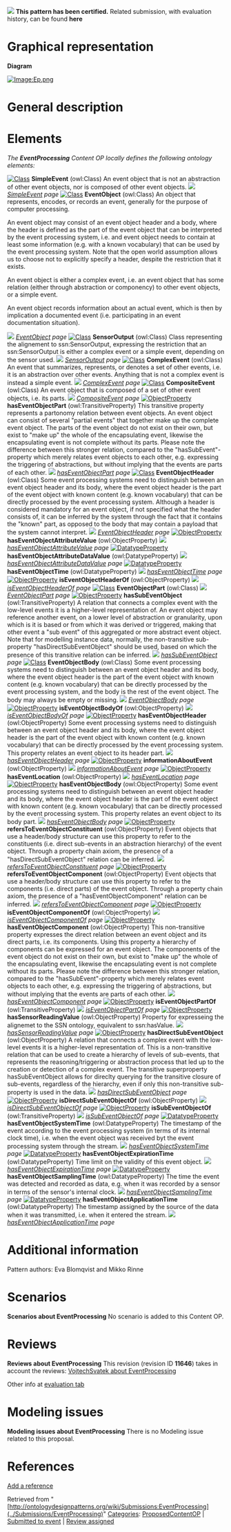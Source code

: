 [![](../images/thumb/b/b5/Certified.png/70px-Certified.png)](../Image/Certified.png "Certified.png") __This pattern has been certified.__
Related submission, with evaluation history, can be found __here__





#  Graphical representation


__Diagram__




[![Image:Ep.png](../images/2/20/Ep.png)](../Image/Ep.png "Image:Ep.png")




#  General description


  




#  Elements


_The __EventProcessing__ Content OP locally defines the following ontology elements:_



[![Class](../images/thumb/2/27/Class.gif/20px-Class.gif)](../Image/Class.gif "Class") __SimpleEvent__ (owl:Class) An event object that is not an abstraction of other event objects, nor is composed of other event objects. 
 [![](../images/thumb/8/87/ArrowRight.gif/11px-ArrowRight.gif)](../Image/ArrowRight.gif "ArrowRight.gif") _[SimpleEvent](http://ontologydesignpatterns.org/wiki/Submissions:EventProcessing/SimpleEvent "Submissions:EventProcessing/SimpleEvent") page_
[![Class](../images/thumb/2/27/Class.gif/20px-Class.gif)](../Image/Class.gif "Class") __EventObject__ (owl:Class) An object that represents, encodes, or records an event, generally for the purpose of computer processing. 
  



An event object may consist of an event object header and a body, where the header is defined as the part of the event object that can be interpreted by the event processing system, i.e. and event object needs to contain at least some information (e.g. with a known vocabulary) that can be used by the event processing system. Note that the open world assumption allows us to choose not to explicitly specify a header, despite the restriction that it exists. 


  



An event object is either a complex event, i.e. an event object that has some relation (either through abstraction or componency) to other event objects, or a simple event. 


  



An event object records information about an actual event, which is then by implication a documented event (i.e. participating in an event documentation situation). 



 [![](../images/thumb/8/87/ArrowRight.gif/11px-ArrowRight.gif)](../Image/ArrowRight.gif "ArrowRight.gif") _[EventObject](../Submissions/EventProcessing/EventObject "Submissions:EventProcessing/EventObject") page_
[![Class](../images/thumb/2/27/Class.gif/20px-Class.gif)](../Image/Class.gif "Class") __SensorOutput__ (owl:Class) Class representing the alignement to ssn:SensorOutput, expressing the restriction that an ssn:SensorOutput is either a complex event or a simple event, depending on the sensor used. 
 [![](../images/thumb/8/87/ArrowRight.gif/11px-ArrowRight.gif)](../Image/ArrowRight.gif "ArrowRight.gif") _[SensorOutput](../Submissions/EventProcessing/SensorOutput "Submissions:EventProcessing/SensorOutput") page_
[![Class](../images/thumb/2/27/Class.gif/20px-Class.gif)](../Image/Class.gif "Class") __ComplexEvent__ (owl:Class) An event that summarizes, represents, or denotes a set of other events, i.e. it is an abstraction over other events. Anything that is not a complex event is instead a simple event. 
 [![](../images/thumb/8/87/ArrowRight.gif/11px-ArrowRight.gif)](../Image/ArrowRight.gif "ArrowRight.gif") _[ComplexEvent](http://ontologydesignpatterns.org/wiki/Submissions:EventProcessing/ComplexEvent "Submissions:EventProcessing/ComplexEvent") page_
[![Class](../images/thumb/2/27/Class.gif/20px-Class.gif)](../Image/Class.gif "Class") __CompositeEvent__ (owl:Class) An event object that is composed of a set of other event objects, i.e. its parts. 
 [![](../images/thumb/8/87/ArrowRight.gif/11px-ArrowRight.gif)](../Image/ArrowRight.gif "ArrowRight.gif") _[CompositeEvent](http://ontologydesignpatterns.org/wiki/Submissions:EventProcessing/CompositeEvent "Submissions:EventProcessing/CompositeEvent") page_
[![ObjectProperty](../images/thumb/c/c3/ObjectProperty.gif/20px-ObjectProperty.gif)](../Image/ObjectProperty.gif "ObjectProperty") __hasEventObjectPart__ (owl:TransitiveProperty) This transitive property represents a partonomy relation between event objects. An event object can consist of several "partial events" that together make up the complete event object. The parts of the event object do not exist on their own, but exist to "make up" the whole of the encapsulating event, likewise the encapsulating event is not complete without its parts. Please note the difference between this stronger relation, compared to the "hasSubEvent"-property which merely relates event objects to each other, e.g. expressing the triggering of abstractions, but without implying that the events are parts of each other. 
 [![](../images/thumb/8/87/ArrowRight.gif/11px-ArrowRight.gif)](../Image/ArrowRight.gif "ArrowRight.gif") _[hasEventObjectPart](../Submissions/EventProcessing/hasEventObjectPart "Submissions:EventProcessing/hasEventObjectPart") page_
[![Class](../images/thumb/2/27/Class.gif/20px-Class.gif)](../Image/Class.gif "Class") __EventObjectHeader__ (owl:Class) Some event processing systems need to distinguish between an event object header and its body, where the event object header is the part of the event object with known content (e.g. known vocabulary) that can be directly processed by the event processing system. Although a header is considered mandatory for an event object, if not specified what the header consists of, it can be inferred by the system through the fact that it contains the "known" part, as opposed to the body that may contain a payload that the system cannot interpret. 
 [![](../images/thumb/8/87/ArrowRight.gif/11px-ArrowRight.gif)](../Image/ArrowRight.gif "ArrowRight.gif") _[EventObjectHeader](../Submissions/EventProcessing/EventObjectHeader "Submissions:EventProcessing/EventObjectHeader") page_
[![ObjectProperty](../images/thumb/c/c3/ObjectProperty.gif/20px-ObjectProperty.gif)](../Image/ObjectProperty.gif "ObjectProperty") __hasEventObjectAttributeValue__ (owl:ObjectProperty) 
 [![](../images/thumb/8/87/ArrowRight.gif/11px-ArrowRight.gif)](../Image/ArrowRight.gif "ArrowRight.gif") _[hasEventObjectAttributeValue](../Submissions/EventProcessing/hasEventObjectAttributeValue "Submissions:EventProcessing/hasEventObjectAttributeValue") page_
[![DatatypeProperty](../images/thumb/a/a5/DatatypeProperty.gif/20px-DatatypeProperty.gif)](../Image/DatatypeProperty.gif "DatatypeProperty") __hasEventObjectAttributeDataValue__ (owl:DatatypeProperty) 
 [![](../images/thumb/8/87/ArrowRight.gif/11px-ArrowRight.gif)](../Image/ArrowRight.gif "ArrowRight.gif") _[hasEventObjectAttributeDataValue](../Submissions/EventProcessing/hasEventObjectAttributeDataValue "Submissions:EventProcessing/hasEventObjectAttributeDataValue") page_
[![DatatypeProperty](../images/thumb/a/a5/DatatypeProperty.gif/20px-DatatypeProperty.gif)](../Image/DatatypeProperty.gif "DatatypeProperty") __hasEventObjectTime__ (owl:DatatypeProperty) 
 [![](../images/thumb/8/87/ArrowRight.gif/11px-ArrowRight.gif)](../Image/ArrowRight.gif "ArrowRight.gif") _[hasEventObjectTime](../Submissions/EventProcessing/hasEventObjectTime "Submissions:EventProcessing/hasEventObjectTime") page_
[![ObjectProperty](../images/thumb/c/c3/ObjectProperty.gif/20px-ObjectProperty.gif)](../Image/ObjectProperty.gif "ObjectProperty") __isEventObjectHeaderOf__ (owl:ObjectProperty) 
 [![](../images/thumb/8/87/ArrowRight.gif/11px-ArrowRight.gif)](../Image/ArrowRight.gif "ArrowRight.gif") _[isEventObjectHeaderOf](../Submissions/EventProcessing/isEventObjectHeaderOf "Submissions:EventProcessing/isEventObjectHeaderOf") page_
[![Class](../images/thumb/2/27/Class.gif/20px-Class.gif)](../Image/Class.gif "Class") __EventObjectPart__ (owl:Class) 
 [![](../images/thumb/8/87/ArrowRight.gif/11px-ArrowRight.gif)](../Image/ArrowRight.gif "ArrowRight.gif") _[EventObjectPart](../Submissions/EventProcessing/EventObjectPart "Submissions:EventProcessing/EventObjectPart") page_
[![ObjectProperty](../images/thumb/c/c3/ObjectProperty.gif/20px-ObjectProperty.gif)](../Image/ObjectProperty.gif "ObjectProperty") __hasSubEventObject__ (owl:TransitiveProperty) A relation that connects a complex event with the low-level events it is a higher-level representation of. An event object may reference another event, on a lower level of abstraction or granularity, upon which is it is based or from which it was derived or triggered, making that other event a "sub event" of this aggregated or more abstract event object. Note that for modelling instance data, normally, the non-transitive sub-property "hasDirectSubEventObject" should be used, based on which the presence of this transitive relation can be inferred. 
 [![](../images/thumb/8/87/ArrowRight.gif/11px-ArrowRight.gif)](../Image/ArrowRight.gif "ArrowRight.gif") _[hasSubEventObject](../Submissions/EventProcessing/hasSubEventObject "Submissions:EventProcessing/hasSubEventObject") page_
[![Class](../images/thumb/2/27/Class.gif/20px-Class.gif)](../Image/Class.gif "Class") __EventObjectBody__ (owl:Class) Some event processing systems need to distinguish between an event object header and its body, where the event object header is the part of the event object with known content (e.g. known vocabulary) that can be directly processed by the event processing system, and the body is the rest of the event object. The body may always be empty or missing. 
 [![](../images/thumb/8/87/ArrowRight.gif/11px-ArrowRight.gif)](../Image/ArrowRight.gif "ArrowRight.gif") _[EventObjectBody](../Submissions/EventProcessing/EventObjectBody "Submissions:EventProcessing/EventObjectBody") page_
[![ObjectProperty](../images/thumb/c/c3/ObjectProperty.gif/20px-ObjectProperty.gif)](../Image/ObjectProperty.gif "ObjectProperty") __isEventObjectBodyOf__ (owl:ObjectProperty) 
 [![](../images/thumb/8/87/ArrowRight.gif/11px-ArrowRight.gif)](../Image/ArrowRight.gif "ArrowRight.gif") _[isEventObjectBodyOf](../Submissions/EventProcessing/isEventObjectBodyOf "Submissions:EventProcessing/isEventObjectBodyOf") page_
[![ObjectProperty](../images/thumb/c/c3/ObjectProperty.gif/20px-ObjectProperty.gif)](../Image/ObjectProperty.gif "ObjectProperty") __hasEventObjectHeader__ (owl:ObjectProperty) Some event processing systems need to distinguish between an event object header and its body, where the event object header is the part of the event object with known content (e.g. known vocabulary) that can be directly processed by the event processing system. This property relates an event object to its header part. 
 [![](../images/thumb/8/87/ArrowRight.gif/11px-ArrowRight.gif)](../Image/ArrowRight.gif "ArrowRight.gif") _[hasEventObjectHeader](../Submissions/EventProcessing/hasEventObjectHeader "Submissions:EventProcessing/hasEventObjectHeader") page_
[![ObjectProperty](../images/thumb/c/c3/ObjectProperty.gif/20px-ObjectProperty.gif)](../Image/ObjectProperty.gif "ObjectProperty") __informationAboutEvent__ (owl:ObjectProperty) 
 [![](../images/thumb/8/87/ArrowRight.gif/11px-ArrowRight.gif)](../Image/ArrowRight.gif "ArrowRight.gif") _[informationAboutEvent](../Submissions/EventProcessing/informationAboutEvent "Submissions:EventProcessing/informationAboutEvent") page_
[![ObjectProperty](../images/thumb/c/c3/ObjectProperty.gif/20px-ObjectProperty.gif)](../Image/ObjectProperty.gif "ObjectProperty") __hasEventLocation__ (owl:ObjectProperty) 
 [![](../images/thumb/8/87/ArrowRight.gif/11px-ArrowRight.gif)](../Image/ArrowRight.gif "ArrowRight.gif") _[hasEventLocation](../Submissions/EventProcessing/hasEventLocation "Submissions:EventProcessing/hasEventLocation") page_
[![ObjectProperty](../images/thumb/c/c3/ObjectProperty.gif/20px-ObjectProperty.gif)](../Image/ObjectProperty.gif "ObjectProperty") __hasEventObjectBody__ (owl:ObjectProperty) Some event processing systems need to distinguish between an event object header and its body, where the event object header is the part of the event object with known content (e.g. known vocabulary) that can be directly processed by the event processing system. This property relates an event object to its body part. 
 [![](../images/thumb/8/87/ArrowRight.gif/11px-ArrowRight.gif)](../Image/ArrowRight.gif "ArrowRight.gif") _[hasEventObjectBody](../Submissions/EventProcessing/hasEventObjectBody "Submissions:EventProcessing/hasEventObjectBody") page_
[![ObjectProperty](../images/thumb/c/c3/ObjectProperty.gif/20px-ObjectProperty.gif)](../Image/ObjectProperty.gif "ObjectProperty") __refersToEventObjectConstituent__ (owl:ObjectProperty) Event objects that use a header/body structure can use this property to refer to the constituents (i.e. direct sub-events in an abstraction hierarchy) of the event object. Through a property chain axiom, the presence of a "hasDirectSubEventObject" relation can be inferred. 
 [![](../images/thumb/8/87/ArrowRight.gif/11px-ArrowRight.gif)](../Image/ArrowRight.gif "ArrowRight.gif") _[refersToEventObjectConstituent](../Submissions/EventProcessing/refersToEventObjectConstituent "Submissions:EventProcessing/refersToEventObjectConstituent") page_
[![ObjectProperty](../images/thumb/c/c3/ObjectProperty.gif/20px-ObjectProperty.gif)](../Image/ObjectProperty.gif "ObjectProperty") __refersToEventObjectComponent__ (owl:ObjectProperty) Event objects that use a header/body structure can use this property to refer to the components (i.e. direct parts) of the event object. Through a property chain axiom, the presence of a "hasEventObjectComponent" relation can be inferred. 
 [![](../images/thumb/8/87/ArrowRight.gif/11px-ArrowRight.gif)](../Image/ArrowRight.gif "ArrowRight.gif") _[refersToEventObjectComponent](../Submissions/EventProcessing/refersToEventObjectComponent "Submissions:EventProcessing/refersToEventObjectComponent") page_
[![ObjectProperty](../images/thumb/c/c3/ObjectProperty.gif/20px-ObjectProperty.gif)](../Image/ObjectProperty.gif "ObjectProperty") __isEventObjectComponentOf__ (owl:ObjectProperty) 
 [![](../images/thumb/8/87/ArrowRight.gif/11px-ArrowRight.gif)](../Image/ArrowRight.gif "ArrowRight.gif") _[isEventObjectComponentOf](../Submissions/EventProcessing/isEventObjectComponentOf "Submissions:EventProcessing/isEventObjectComponentOf") page_
[![ObjectProperty](../images/thumb/c/c3/ObjectProperty.gif/20px-ObjectProperty.gif)](../Image/ObjectProperty.gif "ObjectProperty") __hasEventObjectComponent__ (owl:ObjectProperty) This non-transitive property expresses the direct relation between an event object and its direct parts, i.e. its components. Using this property a hierarchy of components can be expressed for an event object. The components of the event object do not exist on their own, but exist to "make up" the whole of the encapsulating event, likewise the encapsulating event is not complete without its parts. Please note the difference between this stronger relation, compared to the "hasSubEvent"-property which merely relates event objects to each other, e.g. expressing the triggering of abstractions, but without implying that the events are parts of each other. 
 [![](../images/thumb/8/87/ArrowRight.gif/11px-ArrowRight.gif)](../Image/ArrowRight.gif "ArrowRight.gif") _[hasEventObjectComponent](../Submissions/EventProcessing/hasEventObjectComponent "Submissions:EventProcessing/hasEventObjectComponent") page_
[![ObjectProperty](../images/thumb/c/c3/ObjectProperty.gif/20px-ObjectProperty.gif)](../Image/ObjectProperty.gif "ObjectProperty") __isEventObjectPartOf__ (owl:TransitiveProperty) 
 [![](../images/thumb/8/87/ArrowRight.gif/11px-ArrowRight.gif)](../Image/ArrowRight.gif "ArrowRight.gif") _[isEventObjectPartOf](../Submissions/EventProcessing/isEventObjectPartOf "Submissions:EventProcessing/isEventObjectPartOf") page_
[![ObjectProperty](../images/thumb/c/c3/ObjectProperty.gif/20px-ObjectProperty.gif)](../Image/ObjectProperty.gif "ObjectProperty") __hasSensorReadingValue__ (owl:ObjectProperty) Property for expresseing the alignemet to the SSN ontology, equivalent to ssn:hasValue. 
 [![](../images/thumb/8/87/ArrowRight.gif/11px-ArrowRight.gif)](../Image/ArrowRight.gif "ArrowRight.gif") _[hasSensorReadingValue](../Submissions/EventProcessing/hasSensorReadingValue "Submissions:EventProcessing/hasSensorReadingValue") page_
[![ObjectProperty](../images/thumb/c/c3/ObjectProperty.gif/20px-ObjectProperty.gif)](../Image/ObjectProperty.gif "ObjectProperty") __hasDirectSubEventObject__ (owl:ObjectProperty) A relation that connects a complex event with the low-level events it is a higher-level representation of. This is a non-transitive relation that can be used to create a hierarchy of levels of sub-events, that represents the reasoning/triggering or abstraction process that led up to the creation or detection of a complex event. The transitive superproperty hasSubEventObject allows for direclty querying for the transitive closure of sub-events, regardless of the hierarchy, even if only this non-transitive sub-property is used in the data. 
 [![](../images/thumb/8/87/ArrowRight.gif/11px-ArrowRight.gif)](../Image/ArrowRight.gif "ArrowRight.gif") _[hasDirectSubEventObject](../Submissions/EventProcessing/hasDirectSubEventObject "Submissions:EventProcessing/hasDirectSubEventObject") page_
[![ObjectProperty](../images/thumb/c/c3/ObjectProperty.gif/20px-ObjectProperty.gif)](../Image/ObjectProperty.gif "ObjectProperty") __isDirectSubEventObjectOf__ (owl:ObjectProperty) 
 [![](../images/thumb/8/87/ArrowRight.gif/11px-ArrowRight.gif)](../Image/ArrowRight.gif "ArrowRight.gif") _[isDirectSubEventObjectOf](../Submissions/EventProcessing/isDirectSubEventObjectOf "Submissions:EventProcessing/isDirectSubEventObjectOf") page_
[![ObjectProperty](../images/thumb/c/c3/ObjectProperty.gif/20px-ObjectProperty.gif)](../Image/ObjectProperty.gif "ObjectProperty") __isSubEventObjectOf__ (owl:TransitiveProperty) 
 [![](../images/thumb/8/87/ArrowRight.gif/11px-ArrowRight.gif)](../Image/ArrowRight.gif "ArrowRight.gif") _[isSubEventObjectOf](../Submissions/EventProcessing/isSubEventObjectOf "Submissions:EventProcessing/isSubEventObjectOf") page_
[![DatatypeProperty](../images/thumb/a/a5/DatatypeProperty.gif/20px-DatatypeProperty.gif)](../Image/DatatypeProperty.gif "DatatypeProperty") __hasEventObjectSystemTime__ (owl:DatatypeProperty) The timestamp of the event according to the event processing system (in terms of its internal clock time), i.e. when the event object was received byt the event processing system through the stream. 
 [![](../images/thumb/8/87/ArrowRight.gif/11px-ArrowRight.gif)](../Image/ArrowRight.gif "ArrowRight.gif") _[hasEventObjectSystemTime](../Submissions/EventProcessing/hasEventObjectSystemTime "Submissions:EventProcessing/hasEventObjectSystemTime") page_
[![DatatypeProperty](../images/thumb/a/a5/DatatypeProperty.gif/20px-DatatypeProperty.gif)](../Image/DatatypeProperty.gif "DatatypeProperty") __hasEventObjectExpirationTime__ (owl:DatatypeProperty) Time limit on the validity of this event object. 
 [![](../images/thumb/8/87/ArrowRight.gif/11px-ArrowRight.gif)](../Image/ArrowRight.gif "ArrowRight.gif") _[hasEventObjectExpirationTime](../Submissions/EventProcessing/hasEventObjectExpirationTime "Submissions:EventProcessing/hasEventObjectExpirationTime") page_
[![DatatypeProperty](../images/thumb/a/a5/DatatypeProperty.gif/20px-DatatypeProperty.gif)](../Image/DatatypeProperty.gif "DatatypeProperty") __hasEventObjectSamplingTime__ (owl:DatatypeProperty) The time the event was detected and recorded as data, e.g. when it was recorded by a sensor in terms of the sensor's internal clock. 
 [![](../images/thumb/8/87/ArrowRight.gif/11px-ArrowRight.gif)](../Image/ArrowRight.gif "ArrowRight.gif") _[hasEventObjectSamplingTime](../Submissions/EventProcessing/hasEventObjectSamplingTime "Submissions:EventProcessing/hasEventObjectSamplingTime") page_
[![DatatypeProperty](../images/thumb/a/a5/DatatypeProperty.gif/20px-DatatypeProperty.gif)](../Image/DatatypeProperty.gif "DatatypeProperty") __hasEventObjectApplicationTime__ (owl:DatatypeProperty) The timestamp assigned by the source of the data when it was transmitted, i.e. when it entered the stream. 
 [![](../images/thumb/8/87/ArrowRight.gif/11px-ArrowRight.gif)](../Image/ArrowRight.gif "ArrowRight.gif") _[hasEventObjectApplicationTime](../Submissions/EventProcessing/hasEventObjectApplicationTime "Submissions:EventProcessing/hasEventObjectApplicationTime") page_
#  Additional information


Pattern authors: Eva Blomqvist and Mikko Rinne



#  Scenarios



__Scenarios about EventProcessing__
No scenario is added to this Content OP.




#  Reviews



__Reviews about EventProcessing__
This revision (revision ID __11646__) takes in account the reviews: [VojtechSvatek about EventProcessing](../Reviews/VojtechSvatek_about_EventProcessing "Reviews:VojtechSvatek about EventProcessing")


Other info at [evaluation tab](http://ontologydesignpatterns.org/wiki/index.php?title=Submissions:EventProcessing&action=evaluation "http://ontologydesignpatterns.org/wiki/index.php?title=Submissions:EventProcessing&action=evaluation")




  




#  Modeling issues



__Modeling issues about EventProcessing__
There is no Modeling issue related to this proposal.




  




#  References


[Add a reference](index.php@title=Odp%253AAdd_reference&subject=../Submissions/EventProcessing "http://ontologydesignpatterns.org/wiki/index.php?title=Odp:Add_reference&subject=Submissions%3AEventProcessing")


  






Retrieved from "[http://ontologydesignpatterns.org/wiki/Submissions:EventProcessing](../Submissions/EventProcessing)"
 [Categories](http://ontologydesignpatterns.org/wiki/Special:Categories "Special:Categories"): [ProposedContentOP](../Category/ProposedContentOP "Category:ProposedContentOP") | [Submitted to event](../Category/Submitted_to_event "Category:Submitted to event") | [Review assigned](../Category/Review_assigned "Category:Review assigned")